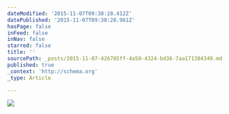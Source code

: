 ```yaml
---
dateModified: '2015-11-07T09:38:28.412Z'
datePublished: '2015-11-07T09:38:28.961Z'
hasPage: false
inFeed: false
inNav: false
starred: false
title: ''
sourcePath: _posts/2015-11-07-426785ff-4a50-4324-bd36-7aa171384349.md
published: true
_context: 'http://schema.org'
_type: Article

---
```

![](https://the-grid-user-content.s3-us-west-2.amazonaws.com/2b34e1af-6373-4d70-bd9f-38c0c6654f87.jpg)